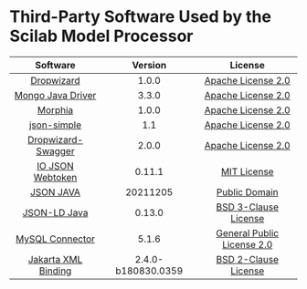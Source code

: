 # Third-Party Software Used by the Scilab Model Processor

|Software|Version|License
|:----:|:----:|:----:|
|[Dropwizard](https://github.com/dropwizard/dropwizard)|1.0.0|[Apache License 2.0](https://github.com/dropwizard/dropwizard/blob/release/2.1.x/LICENSE)|
|[Mongo Java Driver](https://github.com/mongodb/mongo-java-driver)|3.3.0|[Apache License 2.0](https://github.com/mongodb/mongo-java-driver/blob/master/LICENSE.txt)|
|[Morphia](https://github.com/MorphiaOrg/morphia)|1.0.0|[Apache License 2.0](https://github.com/MorphiaOrg/morphia/blob/master/LICENSE)|
|[json-simple](https://code.google.com/archive/p/json-simple/)|1.1|[Apache License 2.0](https://github.com/fangyidong/json-simple/blob/master/LICENSE.txt)|
|[Dropwizard-Swagger](https://github.com/smoketurner/dropwizard-swagger)|2.0.0|[Apache License 2.0](https://github.com/smoketurner/dropwizard-swagger/blob/master/LICENSE)|
|[IO JSON Webtoken](https://github.com/jsonwebtoken/jsonwebtoken.github.io)|0.11.1|[MIT License](https://github.com/jsonwebtoken/jsonwebtoken.github.io/blob/master/LICENSE.txt)|
|[JSON JAVA](https://github.com/stleary/JSON-java)|20211205|[Public Domain](https://github.com/stleary/JSON-java/blob/master/LICENSE)
|[JSON-LD Java](https://github.com/jsonld-java/jsonld-java)|0.13.0|[BSD 3-Clause License](https://github.com/jsonld-java/jsonld-java/blob/master/LICENCE)|
|[MySQL Connector](https://mvnrepository.com/artifact/mysql/mysql-connector-java)|5.1.6|[General Public License 2.0](https://www.gnu.org/licenses/old-licenses/gpl-2.0.html)|
|[Jakarta XML Binding](https://github.com/jakartaee/jaxb-api)|2.4.0-b180830.0359|[BSD 2-Clause License](https://github.com/jakartaee/jaxb-api/blob/master/LICENSE.md)|
